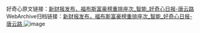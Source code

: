 好奇心原文链接：[新财报发布，福布斯富豪榜重排座次_智能_好奇心日报-唐云路 ](https://www.qdaily.com/articles/1609.html)
WebArchive归档链接：[新财报发布，福布斯富豪榜重排座次_智能_好奇心日报-唐云路 ](http://web.archive.org/web/20190623150743/https://www.qdaily.com/articles/1609.html)
![image](http://ww3.sinaimg.cn/large/007d5XDply1g3v4hjdumkj30u03311kx)